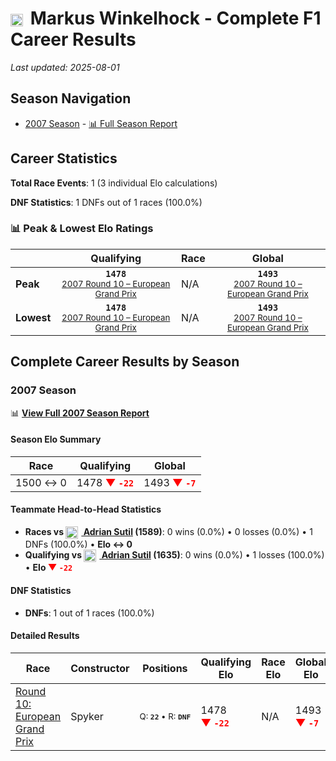 # <img src="https://upload.wikimedia.org/wikipedia/commons/b/ba/Flag_of_Germany.svg" alt="Germany" width="20" height="auto" style="vertical-align: middle; margin-right: 5px;" onerror="this.outerHTML='🇩🇪'; this.style.marginRight='5px';"/> Markus Winkelhock - Complete F1 Career Results

*Last updated: 2025-08-01*

## Season Navigation

- [2007 Season](#2007-season) - [📊 Full Season Report](../seasons/2007-season-report)

## Career Statistics

**Total Race Events**: 1 (3 individual Elo calculations)

**DNF Statistics**: 1 DNFs out of 1 races (100.0%)

### 📊 Peak & Lowest Elo Ratings

| &nbsp; | Qualifying | Race | Global |
|-------|------------|------|--------|
| **Peak** | <center>**`1478`**<br/><small>[2007 Round 10 – European Grand Prix](../seasons/2007-season-report#round-10-european-grand-prix)</small></center> | N/A | <center>**`1493`**<br/><small>[2007 Round 10 – European Grand Prix](../seasons/2007-season-report#round-10-european-grand-prix)</small></center> |
| **Lowest** | <center>**`1478`**<br/><small>[2007 Round 10 – European Grand Prix](../seasons/2007-season-report#round-10-european-grand-prix)</small></center> | N/A | <center>**`1493`**<br/><small>[2007 Round 10 – European Grand Prix](../seasons/2007-season-report#round-10-european-grand-prix)</small></center> |


## Complete Career Results by Season

### 2007 Season

📊 **[View Full 2007 Season Report](../seasons/2007-season-report)**

#### Season Elo Summary

| Race | Qualifying | Global |
|------|------------|--------|
| 1500 ↔ 0 | 1478 **<span style="color: red;">▼&nbsp;`-22`</span>** | 1493 **<span style="color: red;">▼&nbsp;`-7`</span>** |

#### Teammate Head-to-Head Statistics

- **Races vs [<img src="https://upload.wikimedia.org/wikipedia/commons/b/ba/Flag_of_Germany.svg" alt="Germany" width="20" height="auto" style="vertical-align: middle; margin-right: 5px;" onerror="this.outerHTML='🇩🇪'; this.style.marginRight='5px';"/> Adrian Sutil](adrian-sutil) (1589)**: 0 wins (0.0%) • 0 losses (0.0%) • 1 DNFs (100.0%) • **Elo ↔ 0**
- **Qualifying vs [<img src="https://upload.wikimedia.org/wikipedia/commons/b/ba/Flag_of_Germany.svg" alt="Germany" width="20" height="auto" style="vertical-align: middle; margin-right: 5px;" onerror="this.outerHTML='🇩🇪'; this.style.marginRight='5px';"/> Adrian Sutil](adrian-sutil) (1635)**: 0 wins (0.0%) • 1 losses (100.0%) • **Elo <span style="color: red;">▼&nbsp;`-22`</span>**

#### DNF Statistics

- **DNFs**: 1 out of 1 races (100.0%)

#### Detailed Results

| Race | Constructor | Positions | Qualifying Elo | Race Elo | Global Elo | Teammate |
|------|-------------|-----------|----------------|----------|------------|----------|
| [Round 10: European Grand Prix](../seasons/2007-season-report#round-10-european-grand-prix) | Spyker | <small>Q:&nbsp;**`22`**&nbsp;•&nbsp;R:&nbsp;**`DNF`**</small> | 1478 **<span style="color: red;">▼&nbsp;`-22`</span>** | N/A | 1493 **<span style="color: red;">▼&nbsp;`-7`</span>** | [<img src="https://upload.wikimedia.org/wikipedia/commons/b/ba/Flag_of_Germany.svg" alt="Germany" width="20" height="auto" style="vertical-align: middle; margin-right: 5px;" onerror="this.outerHTML='🇩🇪'; this.style.marginRight='5px';"/> Adrian Sutil](adrian-sutil)<br/><small>Q:&nbsp;**`21`**&nbsp;•&nbsp;R:&nbsp;**`19`**</small> |


